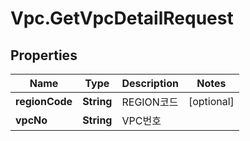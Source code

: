 # Vpc.GetVpcDetailRequest

## Properties
Name | Type | Description | Notes
------------ | ------------- | ------------- | -------------
**regionCode** | **String** | REGION코드 | [optional] 
**vpcNo** | **String** | VPC번호 | 


